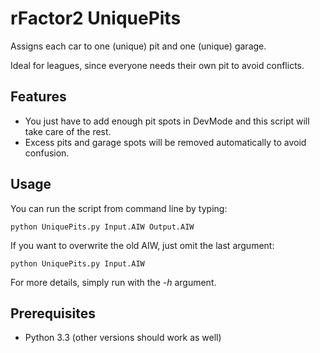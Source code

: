 # rFactor2 UniquePits

Assigns each car to one (unique) pit and one (unique) garage. 

Ideal for leagues, since everyone needs their own pit to avoid conflicts.

## Features 

* You just have to add enough pit spots in DevMode and
this script will take care of the rest.
* Excess pits and garage spots will be removed automatically to avoid confusion.

## Usage

You can run the script from command line by typing:

`python UniquePits.py Input.AIW Output.AIW`

If you want to overwrite the old AIW, just omit the last argument:

`python UniquePits.py Input.AIW`

For more details, simply run with the *-h* argument.

## Prerequisites

* Python 3.3 (other versions should work as well)